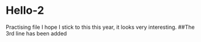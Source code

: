 # Hello-2
Practising file
I hope I stick to this this year, it looks very interesting.
##The 3rd line has been added
